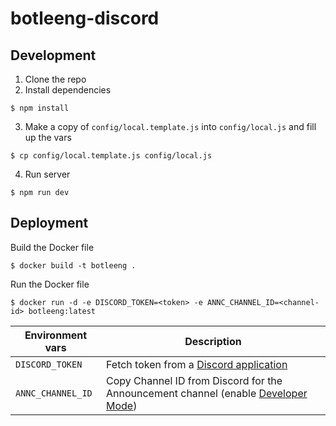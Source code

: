 # botleeng-discord

## Development

1. Clone the repo
2. Install dependencies
```
$ npm install
```
3. Make a copy of `config/local.template.js` into `config/local.js` and fill up the vars
```
$ cp config/local.template.js config/local.js
```
4. Run server
```
$ npm run dev
```

## Deployment

Build the Docker file
```
$ docker build -t botleeng .
```

Run the Docker file
```
$ docker run -d -e DISCORD_TOKEN=<token> -e ANNC_CHANNEL_ID=<channel-id> botleeng:latest
```

| Environment vars        | Description                                                                              |
| ----------------------- | ---------------------------------------------------------------------------------------- |
| `DISCORD_TOKEN`         | Fetch token from a [Discord application](https://discordapp.com/developers/applications) |
| `ANNC_CHANNEL_ID`       | Copy Channel ID from Discord for the Announcement channel (enable [Developer Mode](https://support.discordapp.com/hc/en-us/articles/206346498-Where-can-I-find-my-User-Server-Message-ID-)) |
